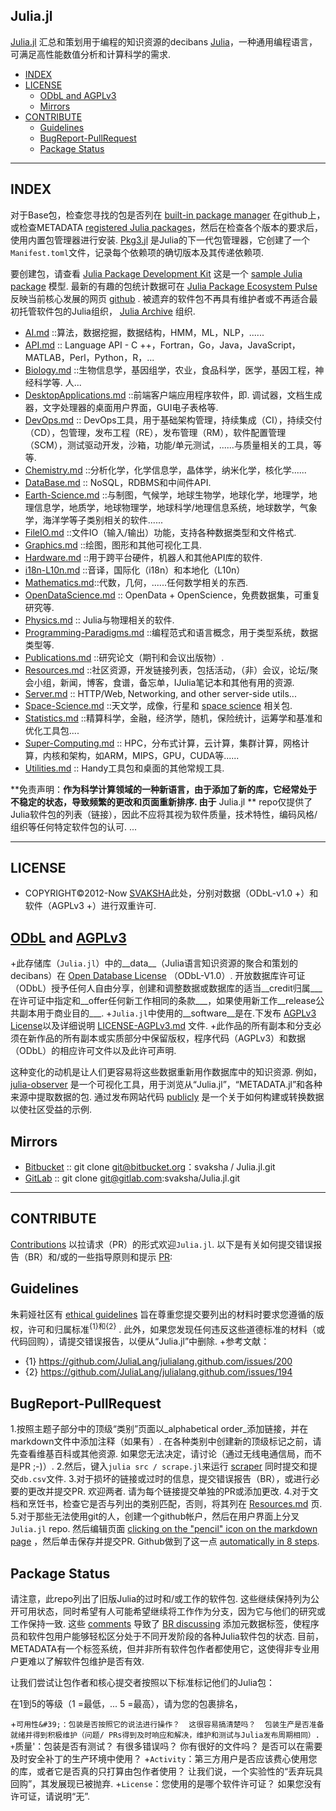 ## Julia.jl

[Julia.jl](http://svaksha.github.io/Julia.jl) 汇总和策划用于编程的知识资源的decibans [Julia](https://github.com/JuliaLang)，一种通用编程语言，可满足高性能数值分析和计算科学的需求.

+ [INDEX](#index)
+ [LICENSE](#license)
   + [ODbL and AGPLv3](#odbl-and-agplv3)
   + [Mirrors](#mirrors)
+ [CONTRIBUTE](#contribute)
   + [Guidelines](#guidelines)
   + [BugReport-PullRequest](#bugreport-pullrequest)
   + [Package Status](#package-status)
   
----

## INDEX
对于Base包，检查您寻找的包是否列在 [built-in package manager](https://github.com/JuliaLang/METADATA.jl) 在github上，或检查METADATA [registered Julia packages](http://pkg.julialang.org/)，然后在检查各个版本的要求后，使用内置包管理器进行安装. [Pkg3.jl](https://github.com/JuliaLang/Pkg3.jl) 是Julia的下一代包管理器，它创建了一个`Manifest.toml`文件，记录每个依赖项的确切版本及其传递依赖项.  

要创建包，请查看 [Julia Package Development Kit](https://github.com/JuliaLang/PkgDev.jl) 这是一个 [sample Julia package](https://github.com/JuliaLang/Example.jl)  模型.  最新的有趣的包统计数据可在 [Julia Package Ecosystem Pulse](http://pkg.julialang.org/pulse.html) 反映当前核心发展的网页 [github](https://github.com/JuliaLang/julia/pulse) .  被遗弃的软件包不再具有维护者或不再适合最初托管软件包的Julia组织， [Julia Archive](https://github.com/JuliaArchive) 组织.


+ [AI.md](https://github.com/svaksha/Julia.jl/blob/master/AI.md) ::算法，数据挖掘，数据结构，HMM，ML，NLP，......
+ [API.md](https://github.com/svaksha/Julia.jl/blob/master/API.md) :: Language API  -  C ++，Fortran，Go，Java，JavaScript，MATLAB，Perl，Python，R，...
+ [Biology.md](https://github.com/svaksha/Julia.jl/blob/master/Biology.md)  ::生物信息学，基因组学，农业，食品科学，医学，基因工程，神经科学等.  人...
+ [DesktopApplications.md](https://github.com/svaksha/Julia.jl/blob/master/DesktopApplications.md)  ::前端客户端应用程序软件，即.  调试器，文档生成器，文字处理器的桌面用户界面，GUI电子表格等. 
+ [DevOps.md](https://github.com/svaksha/Julia.jl/blob/master/DevOps.md) :: DevOps工具，用于基础架构管理，持续集成（CI），持续交付（CD），包管理，发布工程（RE），发布管理（RM），软件配置管理（SCM），测试驱动开发，沙箱，功能/单元测试，......与质量相关的工具，等等.
+ [Chemistry.md](https://github.com/svaksha/Julia.jl/blob/master/Chemistry.md) ::分析化学，化学信息学，晶体学，纳米化学，核化学......
+ [DataBase.md](https://github.com/svaksha/Julia.jl/blob/master/DataBase.md) :: NoSQL，RDBMS和中间件API.
+ [Earth-Science.md](https://github.com/svaksha/Julia.jl/blob/master/Earth-Science.md) ::与制图，气候学，地球生物学，地球化学，地理学，地理信息学，地质学，地球物理学，地球科学/地理信息系统，地球数学，气象学，海洋学等子类别相关的软件......
+ [FileIO.md](https://github.com/svaksha/Julia.jl/blob/master/FileIO.md) ::文件IO（输入/输出）功能，支持各种数据类型和文件格式.
+ [Graphics.md](https://github.com/svaksha/Julia.jl/blob/master/Graphics.md) ::绘图，图形和其他可视化工具.
+ [Hardware.md](https://github.com/svaksha/Julia.jl/blob/master/Hardware.md) ::用于跨平台硬件，机器人和其他API库的软件.
+ [i18n-L10n.md](https://github.com/svaksha/Julia.jl/blob/master/i18n-L10n.md) ::音译，国际化（i18n）和本地化（L10n）
+ [Mathematics.md](https://github.com/svaksha/Julia.jl/blob/master/Mathematics.md)::代数，几何，......任何数学相关的东西.
+ [OpenDataScience.md](https://github.com/svaksha/Julia.jl/blob/master/OpenDataScience.md) :: OpenData + OpenScience，免费数据集，可重复研究等.
+ [Physics.md](https://github.com/svaksha/Julia.jl/blob/master/Physics.md) :: Julia与物理相关的软件.
+ [Programming-Paradigms.md](https://github.com/svaksha/Julia.jl/blob/master/Programming-Paradigms.md) ::编程范式和语言概念，用于类型系统，数据类型等.
+ [Publications.md](https://github.com/svaksha/Julia.jl/blob/master/Publications.md) ::研究论文（期刊和会议出版物）.
+ [Resources.md](https://github.com/svaksha/Julia.jl/blob/master/Resources.md) ::社区资源，开发链接列表，包括活动，（非）会议，论坛/聚会小组，新闻，博客，食谱，备忘单，IJulia笔记本和其他有用的资源.
+ [Server.md](https://github.com/svaksha/Julia.jl/blob/master/Server.md) :: HTTP/Web, Networking, and other server-side utils...
+ [Space-Science.md](https://github.com/svaksha/Julia.jl/blob/master/Space-Science.md) ::天文学，成像，行星和 [space science](https://en.wikipedia.org/wiki/Outline_of_space_science) 相关包.
+ [Statistics.md](https://github.com/svaksha/Julia.jl/blob/master/Statistics.md) ::精算科学，金融，经济学，随机，保险统计，运筹学和基准和优化工具包....
+ [Super-Computing.md](https://github.com/svaksha/Julia.jl/blob/master/Super-Computing.md) :: HPC，分布式计算，云计算，集群计算，网格计算，内核和架构，如ARM，MIPS，GPU，CUDA等......
+ [Utilities.md](https://github.com/svaksha/Julia.jl/blob/master/Utilities.md) :: Handy工具包和桌面的其他常规工具.


 **免责声明：**作为科学计算领域的一种新语言，由于添加了新的库，它经常处于不稳定的状态，导致频繁的更改和页面重新排序.  由于** Julia.jl ** repo仅提供了Julia软件包的列表（链接），因此不应将其视为软件质量，技术特性，编码风格/组织等任何特定软件包的认可. ...

----

## LICENSE
+ COPYRIGHT©2012-Now [SVAKSHA](http://svaksha.com/pages/Bio)此处，分别对数据（ODbL-v1.0 +）和软件（AGPLv3 +）进行双重许可. 

## [ODbL](https://opendatacommons.org/licenses/odbl/1-0/) and [AGPLv3](http://www.gnu.org/licenses/agpl-3.0.html)
+此存储库（`Julia.jl`）中的__data__（Julia语言知识资源的聚合和策划的decibans）在 [Open Database License](https://opendatacommons.org/licenses/odbl/1-0/)  （ODbL-V1.0）.  开放数据库许可证（ODbL）授予任何人自由分享，创建和调整数据或数据库的适当__credit归属___在许可证中指定和__offer任何新工作相同的条款___，如果使用新工作__release公共副本用于商业目的___.
+`Julia.jl`中使用的__software__是在.下发布 [AGPLv3 License](http://www.gnu.org/licenses/agpl-3.0.html)以及详细说明 [LICENSE-AGPLv3.md](https://github.com/svaksha/Julia.jl/blob/master/LICENSE-AGPLv3.md) 文件.
+此作品的所有副本和分支必须在新作品的所有副本或实质部分中保留版权，程序代码（AGPLv3）和数据（ODbL）的相应许可文件以及此许可声明.

 这种变化的动机是让人们更容易将这些数据重新用作数据库中的知识资源.  例如， [julia-observer](https://juliaobserver.com)  是一个可视化工具，用于浏览从“Julia.jl”，“METADATA.jl”和各种来源中提取数据的包.  通过发布网站代码 [publicly](https://github.com/djsegal/julia_observer) 是一个关于如何构建或转换数据以使社区受益的示例.


## Mirrors
+ [Bitbucket](https://bitbucket.org/svaksha/Julia.jl) :: git clone git@bitbucket.org：svaksha / Julia.jl.git
+ [GitLab](https://gitlab.com/svaksha/Julia.jl) :: git clone git@gitlab.com:svaksha/Julia.jl.git

----

## CONTRIBUTE
[Contributions](https://github.com/svaksha/Julia.jl/graphs/contributors)  以拉请求（PR）的形式欢迎`Julia.jl`.  以下是有关如何提交错误报告（BR）和/或的一些指导原则和提示 [PR](https://github.com/svaksha/Julia.jl/pulls):

## Guidelines
朱莉娅社区有 [ethical guidelines](http://julialang.org/community/standards/)  旨在尊重您提交要列出的材料时要求您遵循的版权，许可和归属标准<sup>{1}和{2}</sup> .  此外，如果您发现任何违反这些道德标准的材料（或代码回购），请提交错误报告，以便从“Julia.jl”中删除.
+参考文献：
   + {1} https://github.com/JuliaLang/julialang.github.com/issues/200
   + {2} https://github.com/JuliaLang/julialang.github.com/issues/194


## BugReport-PullRequest
 1.按照主题子部分中的顶级“类别”页面以_alphabetical order_添加链接，并在markdown文件中添加注释（如果有）.  在各种类别中创建新的顶级标记之前，请先查看维基百科或其他资源.  如果您无法决定，请讨论（通过无线电通信局，而不是PR ;-)）. 
2.然后，键入`julia src / scrape.jl`来运行 [scraper](https://github.com/svaksha/Julia.jl/blob/master/src/scrape.jl) 同时提交和提交`db.csv`文件.
 3.对于损坏的链接或过时的信息，提交错误报告（BR），或进行必要的更改并提交PR.  欢迎两者.  请为每个链接提交单独的PR或添加更改.
4.对于文档和烹饪书，检查它是否与列出的类别匹配，否则，将其列在 [Resources.md](https://github.com/svaksha/Julia.jl/blob/master/Resources.md) 页.
 5.对于那些无法使用git的人，创建一个github帐户，然后在用户界面上分叉`Julia.jl` repo.  然后编辑页面 [clicking on the "pencil" icon on the markdown page](https://help.github.com/articles/editing-files-in-your-repository) ，然后单击保存并提交PR.  Github做到了这一点 [automatically in 8 steps](https://help.github.com/articles/editing-files-in-another-user-s-repository).


## Package Status
 请注意，此repo列出了旧版Julia的过时和/或工作的软件包.  这些继续保持列为公开可用状态，同时希望有人可能希望继续将工作作为分支，因为它与他们的研究或工作保持一致.  这些 [comments](https://github.com/svaksha/Julia.jl/commit/a884fe9e921d57b87d85e970c2f57b8f21025641#commitcomment-15802037) 导致了 [BR discussing](https://github.com/svaksha/Julia.jl/issues/55)  添加元数据标签，使程序员和软件包用户能够轻松区分处于不同开发阶段的各种Julia软件包的状态.  目前，METADATA有一个标签系统，但并非所有软件包作者都使用它，这使得非专业用户更难以了解软件包维护是否有效. 

让我们尝试让包作者和核心提交者按照以下标准标记他们的Julia包： 

在1到5的等级（1 =最低，... 5 =最高），请为您的包裹排名，

 +`可用性&#39;：包装是否按照它的说法进行操作？  这很容易搞清楚吗？  包装生产是否准备就绪并得到积极维护（问题/ PRs得到及时响应和解决，维护和测试与Julia发布周期相同）.
 +`质量&#39;：包装是否有测试？  有很多错误吗？  你有很好的文件吗？  是否可以在需要及时安全补丁的生产环境中使用？
 +`Activity`：第三方用户是否应该费心使用您的库，或者它是否真的只打算由包作者使用？  让我们说，一个实验性的“丢弃玩具回购”，其发展现已被抛弃.
 +`License`：您使用的是哪个软件许可证？  如果您没有许可证，请说明“无”. 
